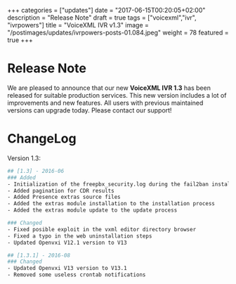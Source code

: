 +++
categories = ["updates"]
date = "2017-06-15T00:20:05+02:00"
description = "Release Note"
draft = true
tags = ["voicexml","ivr", "ivrpowers"]
title = "VoiceXML IVR v1.3"
image = "/postimages/updates/ivrpowers-posts-01.084.jpeg"
weight = 78
featured = true
+++

# Release Note

We are pleased to announce that our new **VoiceXML IVR 1.3** has been released for suitable production services. This new version includes a lot of improvements and new features. All users with previous maintained versions can upgrade today. Please contact our support!

# ChangeLog

Version 1.3:

```bash
## [1.3] - 2016-06
### Added
- Initialization of the freepbx_security.log during the fail2ban installation if not exists
- Added pagination for CDR results
- Added Presence extras source files
- Added the extras module installation to the installation process
- Added the extras module update to the update process

### Changed
- Fixed posible exploit in the vxml editor directory browser
- Fixed a typo in the web uninstallation steps
- Updated Openvxi V12.1 version to V13

## [1.3.1] - 2016-08
### Changed
- Updated Openvxi V13 version to V13.1
- Removed some useless crontab notifications
```